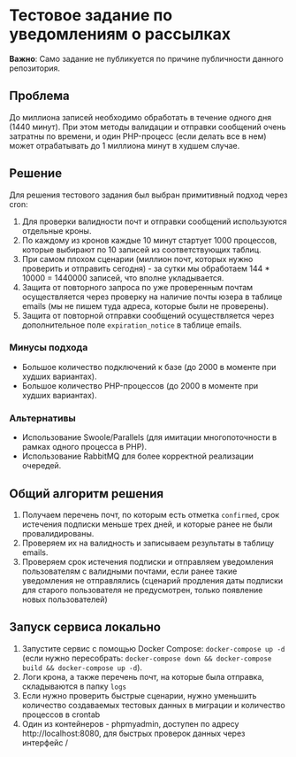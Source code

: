 # Тестовое задание по уведомлениям о рассылках

**Важно**: Само задание не публикуется по причине публичности данного репозитория.

## Проблема

До миллиона записей необходимо обработать в течение одного дня (1440 минут). При этом методы валидации и отправки сообщений очень затратны по времени, и один PHP-процесс (если делать все в нем) может отрабатывать до 1 миллиона минут в худшем случае.

## Решение

Для решения тестового задания был выбран примитивный подход через cron:

1. Для проверки валидности почт и отправки сообщений используются отдельные кроны.
2. По каждому из кронов каждые 10 минут стартует 1000 процессов, которые выбирают по 10 записей из соответствующих таблиц.
3. При самом плохом сценарии (миллион почт, которых нужно проверить и отправить сегодня) - за сутки мы обработаем 144 * 10000 = 1440000 записей, что вполне укладывается.
4. Защита от повторного запроса по уже проверенным почтам осуществляется через проверку на наличие почты юзера в таблице emails (мы не пишем туда адреса, которые были не проверены).
5. Защита от повторной отправки сообщений осуществляется через дополнительное поле `expiration_notice` в таблице emails.

### Минусы подхода

- Большое количество подключений к базе (до 2000 в моменте при худших вариантах).
- Большое количество PHP-процессов (до 2000 в моменте при худших вариантах).

### Альтернативы

- Использование Swoole/Parallels (для имитации многопоточности в рамках одного процесса в PHP).
- Использование RabbitMQ для более корректной реализации очередей.

## Общий алгоритм решения

1. Получаем перечень почт, по которым есть отметка `confirmed`, срок истечения подписки меньше трех дней, и которые ранее не были провалидированы.
2. Проверяем их на валидность и записываем результаты в таблицу emails.
3. Проверяем срок истечения подписки и отправляем уведомления пользователям с валидными почтами, если ранее такие уведомления не отправлялись (сценарий продления даты подписки для старого пользователя не предусмотрен, только появление новых пользователей)

## Запуск сервиса локально

1. Запустите сервис с помощью Docker Compose: `docker-compose up -d` (если нужно пересобрать: `docker-compose down && docker-compose build && docker-compose up -d`).
2. Логи крона, а также перечень почт, на которые была отправка, складываются в папку `logs`
3. Если нужно проверить быстрые сценарии, нужно уменьшить количество создаваемых тестовых данных в миграции и количество процессов в crontab
4. Один из контейнеров - phpmyadmin, доступен по адресу http://localhost:8080, для быстрых проверок данных через интерфейс
/